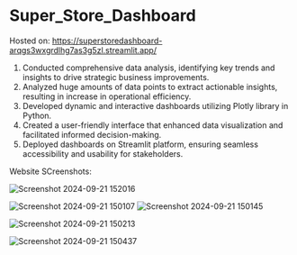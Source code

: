 # Super_Store_Dashboard

Hosted on: https://superstoredashboard-arqgs3wxgrdlhg7as3g5zl.streamlit.app/

1. Conducted comprehensive data analysis, identifying key trends and insights to drive strategic business improvements.
2. Analyzed huge amounts of data points to extract actionable insights, resulting in increase in operational efficiency.
3. Developed dynamic and interactive dashboards utilizing Plotly library in Python.
4. Created a user-friendly interface that enhanced data visualization and facilitated informed decision-making.
5. Deployed dashboards on Streamlit platform, ensuring seamless accessibility and usability for stakeholders.

Website SCreenshots:

![Screenshot 2024-09-21 152016](https://github.com/user-attachments/assets/878cbaa1-07f4-4418-a523-9ed059f6b45a)

![Screenshot 2024-09-21 150107](https://github.com/user-attachments/assets/ecb1bb19-16a7-42b6-82b3-5271a5c603f0)
![Screenshot 2024-09-21 150145](https://github.com/user-attachments/assets/00668ea5-b24b-42fe-939f-d31f932ea836)

![Screenshot 2024-09-21 150213](https://github.com/user-attachments/assets/39273abd-d733-4ad2-94b0-b3aa9c183836)

![Screenshot 2024-09-21 150437](https://github.com/user-attachments/assets/79307f48-78f4-4424-9144-be6209462d1d)

